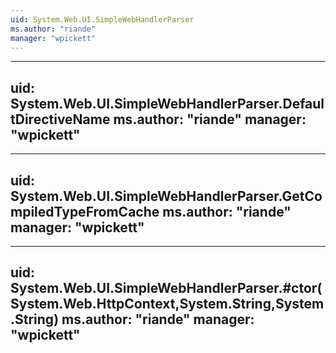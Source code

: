 ```yaml
---
uid: System.Web.UI.SimpleWebHandlerParser
ms.author: "riande"
manager: "wpickett"
---
```


---
uid: System.Web.UI.SimpleWebHandlerParser.DefaultDirectiveName
ms.author: "riande"
manager: "wpickett"
---

---
uid: System.Web.UI.SimpleWebHandlerParser.GetCompiledTypeFromCache
ms.author: "riande"
manager: "wpickett"
---

---
uid: System.Web.UI.SimpleWebHandlerParser.#ctor(System.Web.HttpContext,System.String,System.String)
ms.author: "riande"
manager: "wpickett"
---
